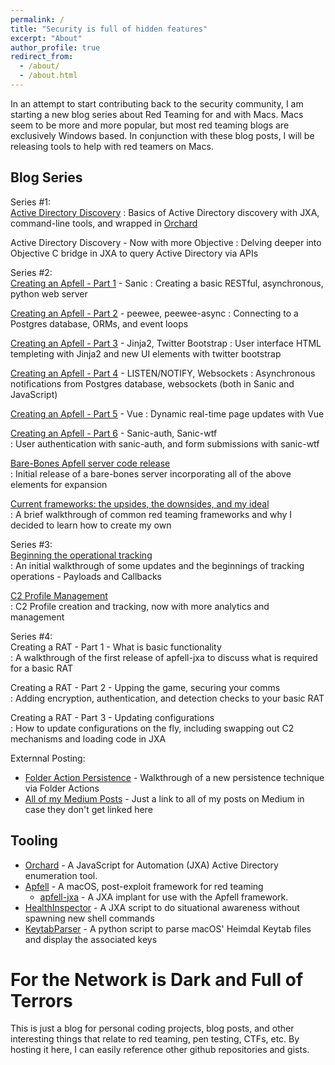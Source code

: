 ```yaml
---
permalink: /
title: "Security is full of hidden features"
excerpt: "About"
author_profile: true
redirect_from: 
  - /about/
  - /about.html
---
```


In an attempt to start contributing back to the security community, I am starting a new blog series about Red Teaming for and with Macs. Macs seem to be more and more popular, but most red teaming blogs are exclusively Windows based. In conjunction with these blog posts, I will be releasing tools to help with red teamers on Macs. 

Blog Series
-----
Series #1:  
[Active Directory Discovery](https://its-a-feature.github.io/posts/2018/01/Active-Directory-Discovery-with-a-Mac/)
: Basics of Active Directory discovery with JXA, command-line tools, and wrapped in [Orchard](https://github.com/its-a-feature/Orchard)

Active Directory Discovery - Now with more Objective
: Delving deeper into Objective C bridge in JXA to query Active Directory via APIs

Series #2:  
[Creating an Apfell - Part 1](https://its-a-feature.github.io/posts/2018/02/Creating-an-Apfell-Part-1/) - Sanic
: Creating a basic RESTful, asynchronous, python web server  

[Creating an Apfell - Part 2](https://its-a-feature.github.io/posts/2018/02/Creating-an-Apfell-Part-2/) - peewee, peewee-async
: Connecting to a Postgres database, ORMs, and event loops  

[Creating an Apfell - Part 3](https://its-a-feature.github.io/posts/2018/02/Creating-an-Apfell-Part-3/) - Jinja2, Twitter Bootstrap
: User interface HTML templeting with Jinja2 and new UI elements with twitter bootstrap  

[Creating an Apfell - Part 4](https://its-a-feature.github.io/posts/2018/03/Creating-an-Apfell-Part-4/) - LISTEN/NOTIFY, Websockets
: Asynchronous notifications from Postgres database, websockets (both in Sanic and JavaScript)  

[Creating an Apfell - Part 5](https://its-a-feature.github.io/posts/2018/03/Creating-an-Apfell-Part-5/) - Vue
: Dynamic real-time page updates with Vue  

[Creating an Apfell - Part 6](https://its-a-feature.github.io/posts/2018/04/Creating-an-Apfell-Part-6/) - Sanic-auth, Sanic-wtf  
: User authentication with sanic-auth, and form submissions with sanic-wtf  

[Bare-Bones Apfell server code release](https://its-a-feature.github.io/posts/2018/07/bare-bones-apfell-server-code-release/)  
: Initial release of a bare-bones server incorporating all of the above elements for expansion

[Current frameworks: the upsides, the downsides, and my ideal](https://its-a-feature.github.io/posts/2018/07/current-frameworks-and-apfell/)  
: A brief walkthrough of common red teaming frameworks and why I decided to learn how to create my own

Series #3:  
[Beginning the operational tracking](https://its-a-feature.github.io/posts/2018/08/beginning-the-operational-tracking/)  
: An initial walkthrough of some updates and the beginnings of tracking operations - Payloads and Callbacks  

[C2 Profile Management](https://its-a-feature.github.io/posts/2018/08/c2-profile/)  
: C2 Profile creation and tracking, now with more analytics and management  

Series #4:  
Creating a RAT - Part 1 - What is basic functionality  
: A walkthrough of the first release of apfell-jxa to discuss what is required for a basic RAT

Creating a RAT - Part 2 - Upping the game, securing your comms  
: Adding encryption, authentication, and detection checks to your basic RAT

Creating a RAT - Part 3 - Updating configurations  
: How to update configurations on the fly, including swapping out C2 mechanisms and loading code in JXA

Externnal Posting:  
  - [Folder Action Persistence](https://posts.specterops.io/folder-actions-for-persistence-on-macos-8923f222343d) - Walkthrough of a new persistence technique via Folder Actions  
  - [All of my Medium Posts](https://medium.com/@its_a_feature_) - Just a link to all of my posts on Medium in case they don't get linked here
  
Tooling
-----
  - [Orchard](https://github.com/its-a-feature/Orchard) - A JavaScript for Automation (JXA) Active Directory enumeration tool.
  - [Apfell](https://github.com/its-a-feature/Apfell) - A macOS, post-exploit framework for red teaming  
    - [apfell-jxa](https://github.com/its-a-feature/apfell-jxa) - A JXA implant for use with the Apfell framework.  
  - [HealthInspector](https://github.com/its-a-feature/HealthInspector) - A JXA script to do situational awareness without spawning new shell commands  
  - [KeytabParser](https://github.com/its-a-feature/KeytabParser) - A python script to parse macOS' Heimdal Keytab files and display the associated keys

For the Network is Dark and Full of Terrors
======
This is just a blog for personal coding projects, blog posts, and other interesting things that relate to red teaming, pen testing, CTFs, etc. By hosting it here, I can easily reference other github repositories and gists.

